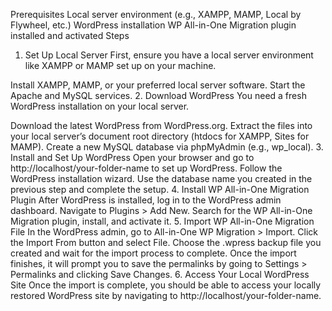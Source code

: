 Prerequisites
Local server environment (e.g., XAMPP, MAMP, Local by Flywheel, etc.)
WordPress installation
WP All-in-One Migration plugin installed and activated
Steps
 1. Set Up Local Server
First, ensure you have a local server environment like XAMPP or MAMP set up on your machine.

Install XAMPP, MAMP, or your preferred local server software.
Start the Apache and MySQL services.
 2. Download WordPress
You need a fresh WordPress installation on your local server.

Download the latest WordPress from WordPress.org.
Extract the files into your local server’s document root directory (htdocs for XAMPP, Sites for MAMP).
Create a new MySQL database via phpMyAdmin (e.g., wp_local).
 3. Install and Set Up WordPress
Open your browser and go to http://localhost/your-folder-name to set up WordPress.
Follow the WordPress installation wizard.
Use the database name you created in the previous step and complete the setup.
 4. Install WP All-in-One Migration Plugin
After WordPress is installed, log in to the WordPress admin dashboard.
Navigate to Plugins > Add New.
Search for the WP All-in-One Migration plugin, install, and activate it.
 5. Import WP All-in-One Migration File
In the WordPress admin, go to All-in-One WP Migration > Import.
Click the Import From button and select File.
Choose the .wpress backup file you created and wait for the import process to complete.
Once the import finishes, it will prompt you to save the permalinks by going to Settings > Permalinks and clicking Save Changes.
6. Access Your Local WordPress Site
Once the import is complete, you should be able to access your locally restored WordPress site by navigating to http://localhost/your-folder-name.

